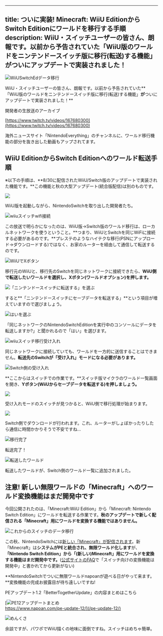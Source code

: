 
---
title: ついに実装! Minecraft: WiiU EditionからSwitch Editionにワールドを移行する手順
description: WiiU・スイッチユーザーの皆さん、朗報です。以前から予告されていた「WiiU版のワールドをニンテンドースイッチ版に移行(転送)する機能」がついにアップデートで実装されました！
---

![WiiUSwitchEdデータ移行](https://cdn-ak.f.st-hatena.com/images/fotolife/s/sasigume/20210208/20210208122649.png)

WiiU・スイッチユーザーの皆さん、朗報です。以前から予告されていた**「WiiU版のワールドをニンテンドースイッチ版に移行(転送)する機能」**が**ついにアップデートで実装されました！**

開発者の生放送のアーカイブ

[https://www.twitch.tv/videos/167680300](https://www.twitch.tv/videos/167680300)

海外ニュースサイト「NintendoEverything」のチャンネルに、ワールド移行機能の部分を抜き出した動画もアップされてます。

## WiiU EditionからSwitch Editionへのワールド転送手順

※以下の手順は、**8/30に配信されたWiiU/Switch版のアップデートで実装された機能です。**この機能と秋の大型アップデート(統合版配信)は別のものです。

![](https://cdn-ak.f.st-hatena.com/images/fotolife/s/sasigume/20210208/20210208113822.png)

WiiU版を起動しながら、NintendoSwitchを取り出した開発者たち。

![wiiuスイッチwifi接続](https://cdn-ak.f.st-hatena.com/images/fotolife/s/sasigume/20210208/20210208122159.png)

この放送で明らかになったのは、WiiU版→Switch版のワールド移行は、ローカルネットワークを使うということ。**つまり、WiiUとSwitchを同じWiFiに接続する必要があるのです。**プレステのようなハイテクな移行(PSNにアップロード→ダウンロードする)ではなく、お家のルーターを経由して通信して転送するのです。

![WiiUでXボタン](https://cdn-ak.f.st-hatena.com/images/fotolife/s/sasigume/20210208/20210208111217.png)

移行元のWiiUと、移行先のSwitchを同じネットワークに接続できたら、**WiiU側で転送したいワールドを選択し、Xボタン(ワールドオプション)を押します。**

![「ニンテンドースイッチに転送する」を選ぶ](https://cdn-ak.f.st-hatena.com/images/fotolife/s/sasigume/20210208/20210208113826.png)

すると**「ニンテンドースイッチにセーブデータを転送する」**という項目が増えていますので選びましょう。

![はいを選ぶ](https://cdn-ak.f.st-hatena.com/images/fotolife/s/sasigume/20210208/20210208113830.png)

「同じネットワークのNintendoSwitchEditionを実行中のコンソールにデータを転送しますか?」と聞かれるので「はい」を選びます。

![wiiuスイッチ移行受け入れ](https://cdn-ak.f.st-hatena.com/images/fotolife/s/sasigume/20210208/20210208124244.png)

同じネットワークに接続していても、ワールドを一方的に送信することはできません。**転送先のSwitchが「受け入れ」モードになる必要があります。**

![Switch側の受け入れ](https://cdn-ak.f.st-hatena.com/images/fotolife/s/sasigume/20210208/20210208110904.png)

**ここからはスイッチでの作業です。**スイッチ版マイクラのワールド一覧画面を開き、**Yボタン(WiiUからセーブデータを転送する)を押しましょう。**

![](https://cdn-ak.f.st-hatena.com/images/fotolife/s/sasigume/20210208/20210208113834.png)

受け入れモードのスイッチが見つかると、WiiU側で移行処理が始まります。

![](https://cdn-ak.f.st-hatena.com/images/fotolife/s/sasigume/20210208/20210208113838.png)

Switch側でダウンロードが行われます。これ、ルーターがしょぼかったりしたら通信に時間かかりそうで不安ですね…

![移行完了](https://cdn-ak.f.st-hatena.com/images/fotolife/s/sasigume/20210208/20210208113843.png)

転送完了！

![転送したワールド](https://cdn-ak.f.st-hatena.com/images/fotolife/s/sasigume/20210208/20210208113846.png)

転送したワールドが、Switch側のワールド一覧に追加されました。

## 注意! 新しい無限ワールドの「Minecraft」へのワールド変換機能はまだ開発中です

今回公開されたのは、「Minecraft:WiiU Edition」から「Minecraft: Nintendo Switch Edition」にワールドを転送する作業です。**秋のアップデートで新しく配信される「Minecraft」用にワールドを変換する機能ではありません。**

![これからのスイッチのデータ移行](https://cdn-ak.f.st-hatena.com/images/fotolife/s/sasigume/20210208/20210208121654.png)

この秋、NintendoSwitchには[新しい「Minecraft」が配信されます](https://www.napoan.com/nintendoswitch-will-receive-minecraft-as-new-game/)。新「Minecraft」は**システムがPEと統合され、無限ワールド化します**が、**「Nintendo Switch Edition」から「(新しい)Minecraft」用にワールドを変換する機能はまだ開発中です。**([公式サイトのFAQ](https://minecraft.net/en-us/article/better-together-faq)で「スイッチ向けの変換機能は開発中」と書かれてから更新がない)

**NintendoSwitchでついに無限ワールドnapoanが遊べる日がやって来ます。**変換機能の完成お披露目が待ち遠しいですね!

PEアップデート1.2「BetterTogetherUpdate」の内容まとめはこちら

[![PE12アップデートまとめ](https://cdn-ak.f.st-hatena.com/images/fotolife/s/sasigume/20210208/20210208093917.png)  
https://www.napoan.com/pe-update-12/](/pe-update-12/)

![めんくさ](https://cdn-ak.f.st-hatena.com/images/fotolife/s/sasigume/20210208/20210208105552.png)

余談ですが、パワポでWiiU描くの地味に面倒ですね。スイッチはめちゃ簡単。

